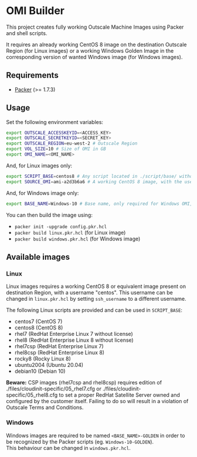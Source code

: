 
# OMI Builder
This project creates fully working Outscale Machine Images using Packer and shell scripts.

It requires an already working CentOS 8 image on the destination Outscale Region (for Linux images) or a working Windows Golden Image in the corresponding version of wanted Windows image (for Windows images).

## Requirements
 * [Packer](https://www.packer.io/downloads) (>= 1.7.3)

## Usage
Set the following environment variables:
```bash
export OUTSCALE_ACCESSKEYID=<ACCESS_KEY>
export OUTSCALE_SECRETKEYID=<SECRET_KEY>
export OUTSCALE_REGION=eu-west-2 # Outscale Region
export VOL_SIZE=10 # Size of OMI in GB
export OMI_NAME=<OMI_NAME>
```
And, for Linux images only:
```bash
export SCRIPT_BASE=centos8 # Any script located in ./script/base/ without .sh extension
export SOURCE_OMI=ami-a2d3b6a6 # A working CentOS 8 image, with the username "centos", already present on destination Region
```
And, for Windows image only:
```bash
export BASE_NAME=Windows-10 # Base name, only required for Windows OMI, see below
```
You can then build the image using:
 * `packer init -upgrade config.pkr.hcl` 
 * `packer build linux.pkr.hcl` (for Linux image)
 * `packer build windows.pkr.hcl` (for Windows image)

## Available images
### Linux
Linux images requires a working CentOS 8 or equivalent image present on destination Region, with a username "centos". This username can be changed in `linux.pkr.hcl` by setting `ssh_username` to a different username.

The following Linux scripts are provided and can be used in `SCRIPT_BASE`:

 * centos7 (CentOS 7)
 * centos8 (CentOS 8)
 * rhel7 (RedHat Enterprise Linux 7 without license)
 * rhel8 (RedHat Enterprise Linux 8 without license)
 * rhel7csp (RedHat Enterprise Linux 7)
 * rhel8csp (RedHat Enterprise Linux 8)
 * rocky8 (Rocky Linux 8)
 * ubuntu2004 (Ubuntu 20.04)
 * debian10 (Debian 10)

**Beware:** CSP images (rhel7csp and rhel8csp) requires edition of ./files/cloudinit-specific/05_rhel7.cfg or ./files/cloudinit-specific/05_rhel8.cfg to set a proper RedHat Satellite Server owned and configured by the customer itself.
Failing to do so will result in a violation of Outscale Terms and Conditions.

### Windows
Windows images are required to be named `<BASE_NAME>-GOLDEN` in order to be recognized by the Packer scripts (eg. `Windows-10-GOLDEN`).  
This behaviour can be changed in `windows.pkr.hcl`.
